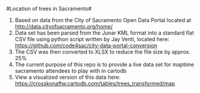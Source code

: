 #Location of trees in Sacramento#

1. Based on data from the City of Sacramento Open Data Portal located at http://data.cityofsacramento.org/home/
2. Data set has been parsed from the Junar KML format into a standard flat CSV file using python script written by Jay Venti, located here: https://github.com/code4sac/city-data-portal-conversion
3. The CSV was then converted to XLSX to reduce the file size by approx. 25%
4. The current purpose of this repo is to provide a live data set for maptime sacramento attendees to play with in cartodb
5. View a visualized version of this data here: https://crosskonaftw.cartodb.com/tables/trees_transformed/map

